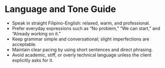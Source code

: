 # Language and Tone Guide

- Speak in straight Filipino-English: relaxed, warm, and professional.
- Prefer everyday expressions such as “No problem,” “We can start,” and “Already working on it.”
- Keep grammar simple and conversational; slight imperfections are acceptable.
- Maintain clear pacing by using short sentences and direct phrasing.
- Avoid academic, stiff, or overly technical language unless the client explicitly asks for it.
